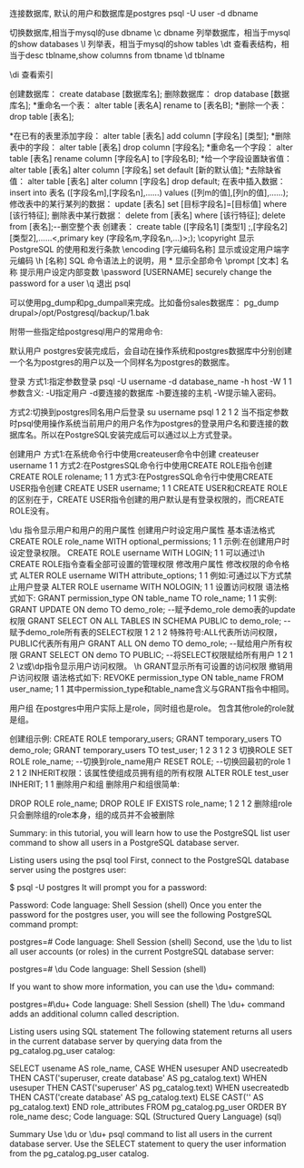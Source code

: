 连接数据库, 默认的用户和数据库是postgres
psql -U user -d dbname

切换数据库,相当于mysql的use dbname
\c dbname
列举数据库，相当于mysql的show databases
\l
列举表，相当于mysql的show tables
\dt
查看表结构，相当于desc tblname,show columns from tbname
\d tblname

\di 查看索引

创建数据库：
create database [数据库名];
删除数据库：
drop database [数据库名];
*重命名一个表：
alter table [表名A] rename to [表名B];
*删除一个表：
drop table [表名];

*在已有的表里添加字段：
alter table [表名] add column [字段名] [类型];
*删除表中的字段：
alter table [表名] drop column [字段名];
*重命名一个字段：
alter table [表名] rename column [字段名A] to [字段名B];
*给一个字段设置缺省值：
alter table [表名] alter column [字段名] set default [新的默认值];
*去除缺省值：
alter table [表名] alter column [字段名] drop default;
在表中插入数据：
insert into 表名 ([字段名m],[字段名n],......) values ([列m的值],[列n的值],......);
修改表中的某行某列的数据：
update [表名] set [目标字段名]=[目标值] where [该行特征];
删除表中某行数据：
delete from [表名] where [该行特征];
delete from [表名];--删空整个表
创建表：
create table ([字段名1] [类型1] ;,[字段名2] [类型2],......<,primary key (字段名m,字段名n,...)>;);
\copyright     显示 PostgreSQL 的使用和发行条款
\encoding [字元编码名称]
                 显示或设定用户端字元编码
\h [名称]      SQL 命令语法上的说明，用 * 显示全部命令
\prompt [文本] 名称
                 提示用户设定内部变数
\password [USERNAME]
                 securely change the password for a user
\q             退出 psql


可以使用pg_dump和pg_dumpall来完成。比如备份sales数据库：
pg_dump drupal>/opt/Postgresql/backup/1.bak


附带一些指定给postgresql用户的常用命令:

默认用户
postgres安装完成后，会自动在操作系统和postgres数据库中分别创建一个名为postgres的用户以及一个同样名为postgres的数据库。

登录
方式1:指定参数登录
psql -U username -d database_name -h host -W
1
1
参数含义: -U指定用户 -d要连接的数据库 -h要连接的主机 -W提示输入密码。

方式2:切换到postgres同名用户后登录
su username
psql
1
2
1
2
当不指定参数时psql使用操作系统当前用户的用户名作为postgres的登录用户名和要连接的数据库名。所以在PostgreSQL安装完成后可以通过以上方式登录。

创建用户
方式1:在系统命令行中使用createuser命令中创建
createuser username
1
1
方式2:在PostgresSQL命令行中使用CREATE ROLE指令创建
CREATE ROLE rolename;
1
1
方式3:在PostgresSQL命令行中使用CREATE USER指令创建
CREATE USER username;
1
1
CREATE USER和CREATE ROLE的区别在于，CREATE USER指令创建的用户默认是有登录权限的，而CREATE ROLE没有。

\du 指令显示用户和用户的用户属性
创建用户时设定用户属性
基本语法格式
CREATE ROLE role_name WITH optional_permissions;
1
1
示例:在创建用户时设定登录权限。
CREATE ROLE username WITH LOGIN;
1
1
可以通过\h CREATE ROLE指令查看全部可设置的管理权限
修改用户属性
修改权限的命令格式
ALTER ROLE username WITH attribute_options;
1
1
例如:可通过以下方式禁止用户登录
ALTER ROLE username WITH NOLOGIN;
1
1
设置访问权限
语法格式如下:
GRANT permission_type ON table_name TO role_name;
1
1
实例:
GRANT UPDATE ON demo TO demo_role; --赋予demo_role demo表的update权限
GRANT SELECT ON ALL TABLES IN SCHEMA PUBLIC to demo_role; --赋予demo_role所有表的SELECT权限
1
2
1
2
特殊符号:ALL代表所访问权限，PUBLIC代表所有用户
GRANT ALL ON demo TO demo_role; --赋给用户所有权限
GRANT SELECT ON demo TO PUBLIC; --将SELECT权限赋给所有用户
1
2
1
2
\z或\dp指令显示用户访问权限。
\h GRANT显示所有可设置的访问权限
撤销用户访问权限
语法格式如下:
REVOKE permission_type ON table_name FROM user_name;
1
1
其中permission_type和table_name含义与GRANT指令中相同。

用户组
在postgres中用户实际上是role，同时组也是role。 包含其他role的role就是组。

创建组示例:
CREATE ROLE temporary_users;
GRANT temporary_users TO demo_role;
GRANT temporary_users TO test_user;
1
2
3
1
2
3
切换ROLE
SET ROLE role_name; --切换到role_name用户
RESET ROLE; --切换回最初的role
1
2
1
2
INHERIT权限：该属性使组成员拥有组的所有权限
ALTER ROLE test_user INHERIT;
1
1
删除用户和组
删除用户和组很简单:

DROP ROLE role_name;
DROP ROLE IF EXISTS role_name;
1
2
1
2
删除组role只会删除组的role本身，组的成员并不会被删除


Summary: in this tutorial, you will learn how to use the PostgreSQL list user command to show all users in a PostgreSQL database server.

Listing users using the psql tool
First, connect to the PostgreSQL database server using the postgres user:

$ psql -U postgres
It will prompt you for a password:

Password:
Code language: Shell Session (shell)
Once you enter the password for the postgres user, you will see the following PostgreSQL command prompt:

postgres=#
Code language: Shell Session (shell)
Second, use the \du to list all user accounts (or roles) in the current PostgreSQL database server:

postgres=# \du
Code language: Shell Session (shell)

If you want to show more information, you can use the \du+ command:

postgres=#\du+
Code language: Shell Session (shell)
The \du+ command adds an additional column called description.

Listing users using SQL statement
The following statement returns all users in the current database server by querying data from the pg_catalog.pg_user catalog:

SELECT usename AS role_name,
  CASE
     WHEN usesuper AND usecreatedb THEN
	   CAST('superuser, create database' AS pg_catalog.text)
     WHEN usesuper THEN
	    CAST('superuser' AS pg_catalog.text)
     WHEN usecreatedb THEN
	    CAST('create database' AS pg_catalog.text)
     ELSE
	    CAST('' AS pg_catalog.text)
  END role_attributes
FROM pg_catalog.pg_user
ORDER BY role_name desc;
Code language: SQL (Structured Query Language) (sql)

Summary
Use \du or \du+ psql command to list all users in the current database server.
Use the SELECT statement to query the user information from the pg_catalog.pg_user catalog.
